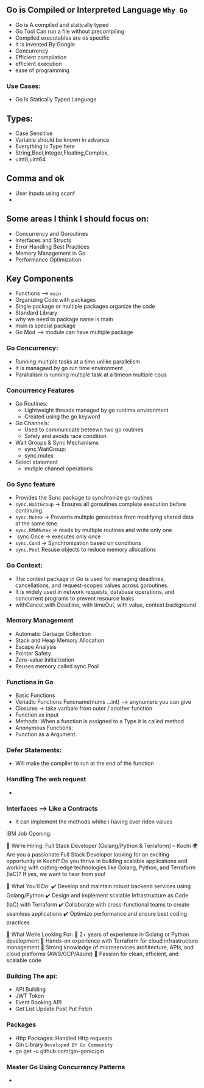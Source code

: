 ## Go is Compiled or Interpreted  Language `Why Go`
- Go is A compiled and statically typed
- Go Tool Can run a file without precompiling
- Compiled executables are os specific
- It is invented By Google
- Concurrency
- Efficient compilation
- efficient execution
- ease of programming

### Use Cases:
- Go Is Statically Typed Language

## Types:
- Case Sensitive
- Variable should be known in advance
- Everything is Type here
- String,Bool,Integer,Floating,Complex,
- uint8,uint64

## Comma and ok
- User inputs using scanf
- 
## Some areas I think I should focus on:

- Concurrency and Goroutines
- Interfaces and Structs
- Error Handling Best Practices
- Memory Management in Go
- Performance Optimization

## Key Components
- Functions --> `main`
- Organizing Code with packages
- Single package or multiple packages organize the code
- Standard Library
- why we need to package name is main
- main is special package 
- Go Mod --> module can have multiple package

### Go Concurrency:
- Running multiple tasks at a time unlike parallelism 
- It is managaed by go run time environment
- Parallalism is running multiple task at a timeon multiple cpus

### Concurrency Features
- Go Routines: 
  - Lightweight threads managed by go runtime environment
  - Created using the go keyword
- Go Channels:
  - Used to communicate beteewn two go routines
  - Safely and avoids race condition
- Wait Groups & Sync Mechanisms
  - sync.WaitGroup:
  - sync.mutex
- Select statement
  - mutiple channel operations

### Go Sync feature
- Provides the Sunc package to synchronize go routines
- `sync.WaitGroup` → Ensures all goroutines complete execution before continuing.
- `sync.Mutex` → Prevents multiple goroutines from modifying shared data at the same time.
- `sync.RMWMutex` -> reads by multiple routines and write only one
- `sync.Once -> executes only once
- `sync.Cond` -> Synchronization based on conditions
- `sync.Pool` Resuse objects to reduce memory allocations

### Go Context:
- The context package in Go is used for managing deadlines, cancellations, and request-scoped values across goroutines. 
- It is widely used in network requests, database operations, and concurrent programs to prevent resource leaks.
- withCancel,with Deadline, with timeOut, with value, context.background

### Memory Management
- Automatic Garbage Collection
- Stack and Heap Memory Allocation
- Escape Analysis
- Pointer Safety
- Zero-value Initialization
- Reuses memory called sync.Pool

### Functions in Go 
- Basic Functions
- Veriadic Functions Funcname(nums ...int) --> anynumers you can give
- Closures -> take varibale from outer / another function
- Function as input
- Methods: When a function is assigned to a Type it is called method 
- Anonymous Functions: 
- Function as a Argument.

### Defer Statements:
- Will make the compiler to run at the end of the function

### Handling The web request
- 
### Interfaces --> Like a Contracts 
- It can implement the methods whihc i having over riden values

IBM Job Opening:

🚀 We’re Hiring: Full Stack Developer (Golang/Python & Terraform) – Kochi 🌍
Are you a passionate Full Stack Developer looking for an exciting opportunity in Kochi? Do you thrive in building scalable applications and working with cutting-edge technologies like Golang, Python, and Terraform (IaC)? If yes, we want to hear from you!

🔹 What You’ll Do:
✔️ Develop and maintain robust backend services using Golang/Python
 ✔️ Design and implement scalable Infrastructure as Code (IaC) with Terraform
 ✔️ Collaborate with cross-functional teams to create seamless applications
 ✔️ Optimize performance and ensure best coding practices

🔹 What We’re Looking For:
🔹 2+ years of experience in Golang or Python development
 🔹 Hands-on experience with Terraform for cloud infrastructure management
 🔹 Strong knowledge of microservices architecture, APIs, and cloud platforms (AWS/GCP/Azure)
 🔹 Passion for clean, efficient, and scalable code


 ### Building The api:
 - API Building 
 - JWT Token
 - Event Booking API
 - Get List Update Post Put Fetch

### Packages
- Http Packages: Handled Http requests
- Gin Library `Developed BY Go Community`
- go get -u github.com/gin-gonic/gin

### Master Go Using Concurrency Patterns
- 